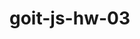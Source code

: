 # goit-js-hw-03


 <!-- Задача 1
Перш, ніж розв’язувати задачу, давай визначимося із новим терміном!

 Термін slug — це зрозумілий людині унікальний ідентифікатор, який використовується у веб розробці для створення читабельних URL-адрес.

 Наприклад, замість того, щоб користувач побачив в адресному рядку mysite.com/posts/1q8fh74tx, можна зробити slug із назви статті. У результаті адреса буде приємнішою для сприйняття: mysite.com/posts/arrays-for-beginners.


 Slug — це завжди рядок у нижньому регістрі, слова якого розділені тире.

 З цим розібралися? А тепер давай нарешті виконувати задачу!



 Напиши функцію slugify(title), яка приймає заголовок статті, параметр title і повертає slug, створений із цього рядка.
 Значенням параметра title будуть рядки, слова яких розділені лише пробілами.
 Усі символи slug повинні бути в нижньому регістрі.
 Усі слова slug повинні бути розділені тире.
 Візьми код нижче і встав після оголошення своєї функції для перевірки коректності її роботи. У консоль будуть виведені результати її роботи. -->

<!-- Задача 2  -->
<!-- Напиши функцію під назвою makeArray, яка приймає три параметри: firstArray (масив), secondArray (масив) і maxLength (число). Функція повинна створювати новий масив, який містить усі елементи з firstArray, а потім усі елементи з secondArray.

Якщо кількість елементів у новому масиві перевищує maxLength, функція повинна повернути копію масиву з довжиною maxLength елементів.
В іншому випадку функція повинна повернути весь новий масив.


Візьми код нижче і встав після оголошення своєї функції для перевірки коректності її роботи. У консоль будуть виведені результати її роботи. -->



<!-- Задача 3 -->
 <!-- Напиши функцію filterArray(numbers, value), яка приймає масив чисел (numbers) та значення (value) як параметри. Функція повинна повертати новий масив лише тих чисел із масиву numbers, які більші за значення value.



 Усередині функції:
 Створи порожній масив, у який будеш додавати підходящі числа.
 Використай цикл для ітерації кожного елемента масиву numbers.
Використовуй умовний оператор if усередині циклу для перевірки кожного елемента и додавання до свого масиву.
 Поверни свій новий масив з підходящими числами як результат.


 Візьми код нижче і встав після оголошення своєї функції для перевірки коректності її роботи. У консоль будуть виведені результати її роботи. -->